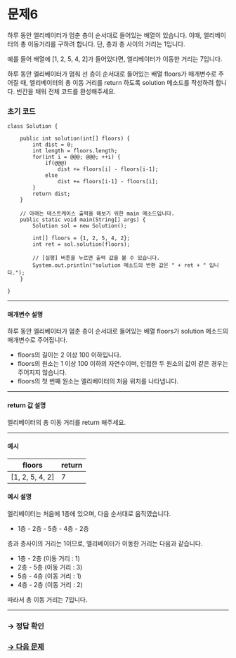 # 문제6

하루 동안 엘리베이터가 멈춘 층이 순서대로 들어있는 배열이 있습니다. 이때, 엘리베이터의 총 이동거리를 구하려 합니다. 단, 층과 층 사이의 거리는 1입니다. 

예를 들어 배열에 [1, 2, 5, 4, 2]가 들어있다면, 엘리베이터가 이동한 거리는 7입니다.
 
하루 동안 엘리베이터가 멈춰 선 층이 순서대로 들어있는 배열 floors가 매개변수로 주어질 때, 엘리베이터의 총 이동 거리를 return 하도록 solution 메소드를 작성하려 합니다. 빈칸을 채워 전체 코드를 완성해주세요.

### 초기 코드

```
class Solution {

    public int solution(int[] floors) {
        int dist = 0;
        int length = floors.length;
        for(int i = @@@; @@@; ++i) {
            if(@@@)
                dist += floors[i] - floors[i-1];
            else
                dist += floors[i-1] - floors[i];
        }
        return dist;
    }

    // 아래는 테스트케이스 출력을 해보기 위한 main 메소드입니다.
    public static void main(String[] args) {
        Solution sol = new Solution();
        
        int[] floors = {1, 2, 5, 4, 2};
        int ret = sol.solution(floors);

        // [실행] 버튼을 누르면 출력 값을 볼 수 있습니다.
        System.out.println("solution 메소드의 반환 값은 " + ret + " 입니다.");
    }
    
}
```

---

#### 매개변수 설명
하루 동안 엘리베이터가 멈춘 층이 순서대로 들어있는 배열 floors가 solution 메소드의 매개변수로 주어집니다.

* floors의 길이는 2 이상 100 이하입니다.
* floors의 원소는 1 이상 100 이하의 자연수이며, 인접한 두 원소의 값이 같은 경우는 주어지지 않습니다.
* floors의 첫 번째 원소는 엘리베이터의 처음 위치를 나타냅니다.

---

#### return 값 설명
엘리베이터의 총 이동 거리를 return 해주세요.

---

#### 예시
| floors          | return |
|-----------------|--------|
| [1, 2, 5, 4, 2] | 7      |

#### 예시 설명
엘리베이터는 처음에 1층에 있으며, 다음 순서대로 움직였습니다.

* 1층 - 2층 - 5층 - 4층 - 2층

층과 층사이의 거리는 1이므로, 엘리베이터가 이동한 거리는 다음과 같습니다.

* 1층 - 2층 (이동 거리 : 1)
* 2층 - 5층 (이동 거리 : 3)
* 5층 - 4층 (이동 거리 : 1)
* 4층 - 2층 (이동 거리 : 2)

따라서 총 이동 거리는 7입니다.

---

### → 정답 확인

### [→ 다음 문제](https://github.com/tnehf18/cosPro/blob/main/java/ex_2nd/ex_2nd_02/no_07/ "cosPro 2급 Java 2차 7번 문제")
